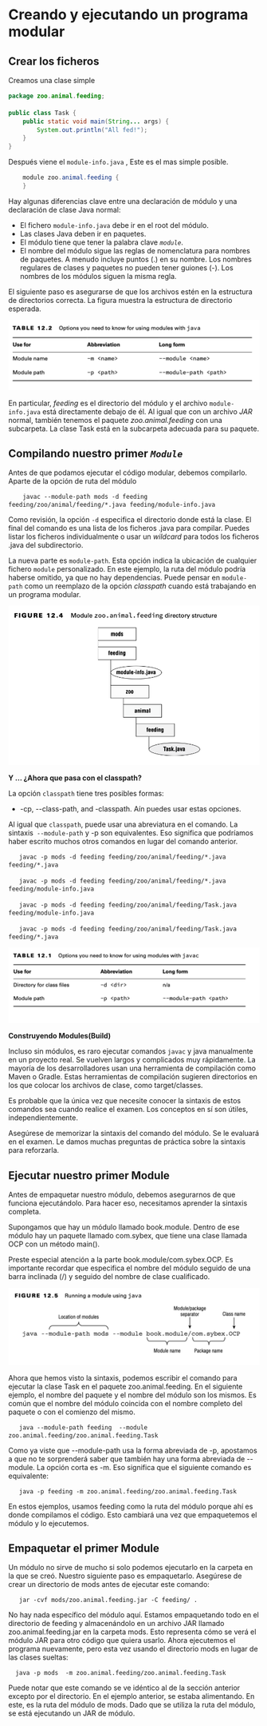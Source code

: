 # Creando y ejecutando un programa modular

## Crear los ficheros

Creamos una clase simple


```java
package zoo.animal.feeding;

public class Task {
    public static void main(String... args) {
        System.out.println("All fed!"); 
    }
}
```
Después viene el `module-info.java` , Este es el mas simple posible.

```java
    module zoo.animal.feeding {
    }
```

Hay algunas diferencias clave entre una declaración de módulo y una declaración de clase Java normal:

- El fichero `module-info.java`  debe ir en el root del módulo. 
- Las clases Java deben ir en paquetes.
- El módulo tiene que tener la palabra clave  *`module`*.
- El nombre del módulo sigue las reglas de nomenclatura para nombres de paquetes. A menudo incluye puntos (.) en su nombre. Los nombres regulares de clases y paquetes no pueden tener guiones (-). Los nombres de los módulos siguen la misma regla.


El siguiente paso es asegurarse de que los archivos estén en la estructura de directorios correcta. La figura muestra la estructura de directorio esperada.

![](creatingandrunningamodularprogram/Figure2.png)

En particular, *feeding* es el directorio del módulo y el archivo `module-info.java` está directamente debajo de él. Al igual que con un archivo *JAR* normal, también tenemos el paquete *zoo.animal.feeding* con una subcarpeta. La clase Task está en la subcarpeta adecuada para su paquete.


## Compilando nuestro primer *`Module`*

Antes de que podamos ejecutar el código modular, debemos compilarlo. Aparte de la opción de ruta del módulo


```console
    javac --module-path mods -d feeding feeding/zoo/animal/feeding/*.java feeding/module-info.java 
```

 

Como revisión, la opción `-d` especifica el directorio donde está la clase. El final del comando es una lista de los ficheros .java para compilar. Puedes listar los ficheros individualmente o usar un *wildcard* para todos los ficheros .java del subdirectorio.

La nueva parte es `module-path`. Esta opción indica la ubicación de cualquier fichero `module` personalizado. En este ejemplo, la ruta del módulo podría haberse omitido, ya que no hay dependencias. Puede pensar en `module-path` como un reemplazo de la opción *classpath* cuando está trabajando en un programa modular.

![](creatingandrunningamodularprogram/Figure1.png)

**Y ... ¿Ahora que pasa con el classpath?**


La opción `classpath` tiene tres posibles formas: 
- -cp, --class-path, and -classpath. Aín puedes usar estas opciones.

Al igual que `classpath`, puede usar una abreviatura en el comando. La sintaxis` --module-path` y -p son equivalentes. Eso significa que podríamos haber escrito muchos otros comandos en lugar del comando anterior.

 ```console
    javac -p mods -d feeding feeding/zoo/animal/feeding/*.java feeding/*.java

    javac -p mods -d feeding feeding/zoo/animal/feeding/*.java feeding/module-info.java 

    javac -p mods -d feeding feeding/zoo/animal/feeding/Task.java feeding/module-info.java 

    javac -p mods -d feeding feeding/zoo/animal/feeding/Task.java feeding/*.java
 ```
![](creatingandrunningamodularprogram/Figure3.png)

**Construyendo Modules(Build)**

Incluso sin módulos, es raro ejecutar comandos `javac` y java manualmente en un proyecto real. Se vuelven largos y complicados muy rápidamente. La mayoría de los desarrolladores usan una herramienta de compilación como Maven o Gradle. Estas herramientas de compilación sugieren directorios en los que colocar los archivos de clase, como target/classes.

Es probable que la única vez que necesite conocer la sintaxis de estos comandos sea cuando realice el examen. Los conceptos en sí son útiles, independientemente.

Asegúrese de memorizar la sintaxis del comando del módulo. Se le evaluará en el examen. Le damos muchas preguntas de práctica sobre la sintaxis para reforzarla.

## Ejecutar nuestro primer Module

Antes de empaquetar nuestro módulo, debemos asegurarnos de que funciona ejecutándolo. Para hacer eso, necesitamos aprender la sintaxis completa. 

Supongamos que hay un módulo llamado book.module. Dentro de ese módulo hay un paquete llamado com.sybex, que tiene una clase llamada OCP con un método main().

Preste especial atención a la parte book.module/com.sybex.OCP. Es importante recordar que especifica el nombre del módulo seguido de una barra inclinada (/) y seguido del nombre de clase cualificado.

![](creatingandrunningamodularprogram/Figure4.png)

Ahora que hemos visto la sintaxis, podemos escribir el comando para ejecutar la clase Task en el paquete zoo.animal.feeding. En el siguiente ejemplo, el nombre del paquete y el nombre del módulo son los mismos. Es común que el nombre del módulo coincida con el nombre completo del paquete o con el comienzo del mismo.
 ```console
    java --module-path feeding  --module zoo.animal.feeding/zoo.animal.feeding.Task
```
Como ya viste que --module-path usa la forma abreviada de -p, apostamos a que no te sorprenderá saber que también hay una forma abreviada de --module. La opción corta es -m. Eso significa que el siguiente comando es equivalente:
 ```console
    java -p feeding -m zoo.animal.feeding/zoo.animal.feeding.Task
```
En estos ejemplos, usamos feeding como la ruta del módulo porque ahí es donde compilamos el código. Esto cambiará una vez que empaquetemos el módulo y lo ejecutemos.

## Empaquetar el primer Module

Un módulo no sirve de mucho si solo podemos ejecutarlo en la carpeta en la que se creó. Nuestro siguiente paso es empaquetarlo. Asegúrese de crear un directorio de mods antes de ejecutar este comando:
 ```console
    jar -cvf mods/zoo.animal.feeding.jar -C feeding/ .
```
No hay nada específico del módulo aquí. Estamos empaquetando todo en el directorio de feeding y almacenándolo en un archivo JAR llamado zoo.animal.feeding.jar en la carpeta mods. Esto representa cómo se verá el módulo JAR para otro código que quiera usarlo. Ahora ejecutemos el programa nuevamente, pero esta vez usando el directorio mods en lugar de las clases sueltas:

 ```console
   java -p mods  -m zoo.animal.feeding/zoo.animal.feeding.Task
```

Puede notar que este comando se ve idéntico al de la sección anterior excepto por el directorio. En el ejemplo anterior, se estaba alimentando. En este, es la ruta del módulo de mods. Dado que se utiliza la ruta del módulo, se está ejecutando un JAR de módulo.